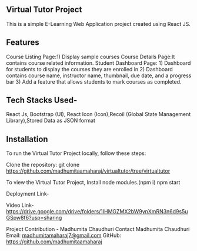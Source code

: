 ## Virtual Tutor Project
This is a simple E-Learning Web Application project created using React JS.

## Features
Course Listing Page:1) Display  sample courses
Course Details Page:It contains course related information.
Student Dashboard Page: 1) Dashboard  for students to display the courses they are enrolled in
2) Dashboard contains course name, instructor name, thumbnail, due date, and a progress bar
3) Add a feature that allows students to mark courses as completed.

## Tech Stacks Used-
React Js, Bootstrap (UI), React Icon (Icon),Recoil (Global State Management Library),Stored Data as JSON format

## Installation
To run the Virtual Tutor Project locally, follow these steps:

Clone the repository: git clone https://github.com/madhumitaamaharaj/virtualtutor/tree/virtualtutor

To view the Virtual Tutor Project, Install node modules.(npm i) npm start

Deployment Link-


Video Link-
https://drive.google.com/drive/folders/1IHMGZMX2bW9ynXmRN3n6d9s5uGSpw8f6?usp=sharing

Project Contribution - Madhumita Chaudhuri
Contact
Madhumita Chaudhuri Email: madhumitamaharaj7@gmail.com GitHub: https://github.com/madhumitaamaharaj